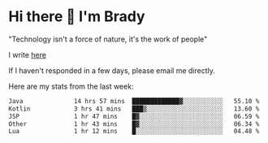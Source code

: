 # Hi there 👋 I'm Brady

"Technology isn't a force of nature, it's the work of people"

I write [here](https://github.com/hawk0120/blog)

If I haven't responded in a few days, please email me directly. 

Here are my stats from the last week:
<!--START_SECTION:waka-->

```txt
Java              14 hrs 57 mins  █████████████▓░░░░░░░░░░░   55.10 %
Kotlin            3 hrs 41 mins   ███▒░░░░░░░░░░░░░░░░░░░░░   13.60 %
JSP               1 hr 47 mins    █▓░░░░░░░░░░░░░░░░░░░░░░░   06.59 %
Other             1 hr 43 mins    █▓░░░░░░░░░░░░░░░░░░░░░░░   06.34 %
Lua               1 hr 12 mins    █░░░░░░░░░░░░░░░░░░░░░░░░   04.48 %
```

<!--END_SECTION:waka-->


